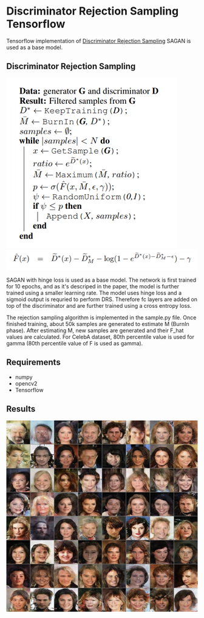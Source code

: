 # Discriminator Rejection Sampling Tensorflow

Tensorflow implementation of [Discriminator Rejection Sampling](https://arxiv.org/pdf/1810.06758.pdf) 
SAGAN is used as a base model.

## Discriminator Rejection Sampling
![pseudocode](./images/pseudocode.png) 
![equation](./images/equation.png) 

SAGAN with hinge loss is used as a base model. The network is first trained for 10 epochs, and as it's descriped in the paper, the model is further trained using a smaller learning rate. The model uses hinge loss and a sigmoid output is requried to perform DRS. Therefore fc layers are added on top of the discriminator and are further trained using a cross entropy loss.

The rejection sampling algorithm is implemented in the sample.py file.
Once finished training, about 50k samples are generated to estimate M (BurnIn phase).
After estimating M, new samples are generated and their F_hat values are calculated.
For CelebA dataset, 80th percentile value is used for gamma (80th percentile value of F is used as gamma). 


## Requirements
* numpy
* opencv2
* Tensorflow

## Results
![output](./images/output.gif)


